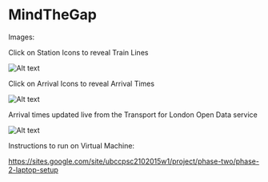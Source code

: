 # MindTheGap
Images:

Click on Station Icons to reveal Train Lines

![Alt text](https://s3-us-west-2.amazonaws.com/resumeimages/MtG_Map.png )

Click on Arrival Icons to reveal Arrival Times

![Alt text](https://s3-us-west-2.amazonaws.com/resumeimages/MtG_AB.png )

Arrival times updated live from the Transport for London Open Data service

![Alt text](https://s3-us-west-2.amazonaws.com/resumeimages/MtG_A.png )

Instructions to run on Virtual Machine:

https://sites.google.com/site/ubccpsc2102015w1/project/phase-two/phase-2-laptop-setup


